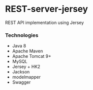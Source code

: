 # REST-server-jersey
REST API implementation using Jersey

### Technologies
* Java 8
* Apache Maven
* Apache Tomcat 9+
* MySQL
* Jersey + HK2
* Jackson
* modelmapper
* Swagger